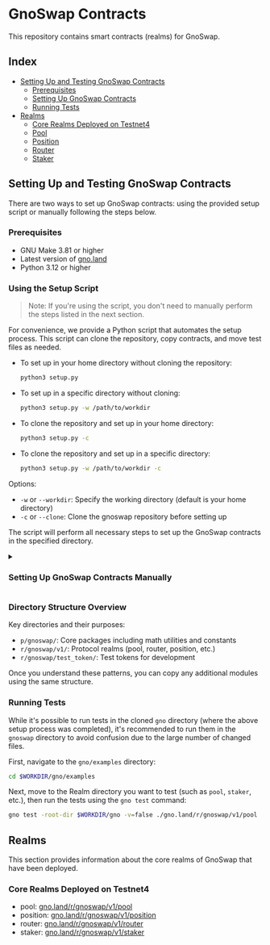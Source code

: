 # GnoSwap Contracts

This repository contains smart contracts (realms) for GnoSwap.

## Index

- [Setting Up and Testing GnoSwap Contracts](#setting-up-and-testing-gnoswap-contracts)
  - [Prerequisites](#prerequisites)
  - [Setting Up GnoSwap Contracts](#setting-up-gnoswap-contracts)
  - [Running Tests](#running-tests)
- [Realms](#realms)
  - [Core Realms Deployed on Testnet4](#core-realms-deployed-on-testnet4)
  - [Pool](#pool)
  - [Position](#position)
  - [Router](#router)
  - [Staker](#staker)

## Setting Up and Testing GnoSwap Contracts

There are two ways to set up GnoSwap contracts: using the provided setup script or manually following the steps below.

### Prerequisites

- GNU Make 3.81 or higher
- Latest version of [gno.land](https://github.com/gnolang/gno)
- Python 3.12 or higher

### Using the Setup Script

> Note: If you're using the script, you don't need to manually perform the steps listed in the next section.

For convenience, we provide a Python script that automates the setup process. This script can clone the repository, copy contracts, and move test files as needed.

- To set up in your home directory without cloning the repository:

  ```bash
  python3 setup.py
  ```

- To set up in a specific directory without cloning:

  ```bash
  python3 setup.py -w /path/to/workdir
  ```

- To clone the repository and set up in your home directory:

  ```bash
  python3 setup.py -c
  ```

- To clone the repository and set up in a specific directory:

  ```bash
  python3 setup.py -w /path/to/workdir -c
  ```

Options:

- `-w` or `--workdir`: Specify the working directory (default is your home directory)
- `-c` or `--clone`: Clone the gnoswap repository before setting up

The script will perform all necessary steps to set up the GnoSwap contracts in the specified directory.

<details>
<summary><h3>Setting Up GnoSwap Contracts Manually</h3></summary>

> Important: This manual setup method is not recommended and should only be used as a last resort. If the setup script is not working properly, please create an issue in the repository.

This section guides you through the process of setting up GnoSwap contracts. The process involves three main steps: cloning the `gnoswap` repository, copying the contracts to the `gno` directory, and moving test cases to their respective directories.

1. Clone the repository:

   ```bash
   cd $WORKDIR
   git clone https://github.com/gnoswap-labs/gnoswap.git
   cd gnoswap
   ```

2. Understand the directory structure pattern:

   ```tree
   contract/
   ├── p/  # Packages directory
   │   └── gnoswap/
   │       ├── consts/
   │       ├── gnsmath/
   │       └── ...
   └── r/  # Realms directory
       └── gnoswap/
           ├── common/
           ├── pool/
           └── ...
   ```

3. Create the base directories:

   ```bash
   # Create directories for packages and realms
   mkdir -p $WORKDIR/gno/examples/gno.land/p/gnoswap
   mkdir -p $WORKDIR/gno/examples/gno.land/r/gnoswap/v1
   ```

4. Copy files following these patterns:

   For packages:

   ```bash
   # Pattern:
   cp -R contract/p/gnoswap/<package_name> $WORKDIR/gno/examples/gno.land/p/gnoswap/

   # Examples:
   cp -R contract/p/gnoswap/consts $WORKDIR/gno/examples/gno.land/p/gnoswap/
   cp -R contract/p/gnoswap/gnsmath $WORKDIR/gno/examples/gno.land/p/gnoswap/
   ```

   For realm modules:

   ```bash
   # Pattern:
   cp -R contract/r/gnoswap/<module_name> $WORKDIR/gno/examples/gno.land/r/gnoswap/v1/

   # Examples:
   cp -R contract/r/gnoswap/pool $WORKDIR/gno/examples/gno.land/r/gnoswap/v1/
   cp -R contract/r/gnoswap/router $WORKDIR/gno/examples/gno.land/r/gnoswap/v1/
   ```

   For test tokens:

   ```bash
   # Pattern:
   cp -R contract/r/gnoswap/test_token/<token_name> $WORKDIR/gno/examples/gno.land/r/

   # Example:
   cp -R contract/r/gnoswap/test_token/usdc $WORKDIR/gno/examples/gno.land/r/
   ```

5. Verify the setup:

   ```bash
   cd $WORKDIR/gno/examples
   gno test -root-dir $WORKDIR/gno -v=false ./gno.land/r/gnoswap/v1/pool
   ```

> Note: The setup maintains the original directory structure, including test files which are now part of their respective packages.

</details>

### Directory Structure Overview

Key directories and their purposes:

- `p/gnoswap/`: Core packages including math utilities and constants
- `r/gnoswap/v1/`: Protocol realms (pool, router, position, etc.)
- `r/gnoswap/test_token/`: Test tokens for development

Once you understand these patterns, you can copy any additional modules using the same structure.

### Running Tests

While it's possible to run tests in the cloned `gno` directory (where the above setup process was completed), it's recommended to run them in the `gnoswap` directory to avoid confusion due to the large number of changed files.

First, navigate to the `gno/examples` directory:

```bash
cd $WORKDIR/gno/examples
```

Next, move to the Realm directory you want to test (such as `pool`, `staker`, etc.), then run the tests using the `gno test` command:

```bash
gno test -root-dir $WORKDIR/gno -v=false ./gno.land/r/gnoswap/v1/pool
```

## Realms

This section provides information about the core realms of GnoSwap that have been deployed.

### Core Realms Deployed on Testnet4

- pool: [gno.land/r/gnoswap/v1/pool](https://gnoscan.io/realms/details?path=gno.land%2Fr%2Fgnoswap%2Fv2%2Fpool)
- position: [gno.land/r/gnoswap/v1/position](https://gnoscan.io/realms/details?path=gno.land%2Fr%2Fgnoswap%2Fv2%2Fposition)
- router: [gno.land/r/gnoswap/v1/router](https://gnoscan.io/realms/details?path=gno.land%2Fr%2Fgnoswap%2Fv2%2Frouter)
- staker: [gno.land/r/gnoswap/v1/staker](https://gnoscan.io/realms/details?path=gno.land%2Fr%2Fgnoswap%2Fv2%2Fstaker)
